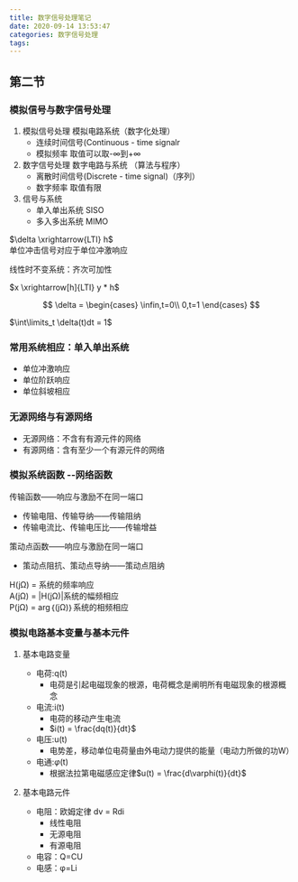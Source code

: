 ```yaml
---
title: 数字信号处理笔记
date: 2020-09-14 13:53:47
categories: 数字信号处理
tags:
---
```


## 第二节

### 模拟信号与数字信号处理

1. 模拟信号处理 模拟电路系统（数字化处理）
   - 连续时间信号(Continuous - time signalr
   - 模拟频率 取值可以取-∞到+∞
2. 数字信号处理 数字电路与系统 （算法与程序）
    - 离散时间信号(Discrete - time signal)（序列）
    - 数字频率 取值有限
3. 信号与系统
   - 单入单出系统 SISO
   - 多入多出系统 MIMO

$\delta \xrightarrow{LTI} h$\
单位冲击信号对应于单位冲激响应

线性时不变系统：齐次可加性

$x \xrightarrow[h]{LTI} y * h$

$$
\delta =
\begin{cases}
    \infin,t=0\\
    0,t=1
\end{cases}
$$

$\int\limits_t \delta(t)dt = 1$

### 常用系统相应：单入单出系统

- 单位冲激响应
- 单位阶跃响应
- 单位斜坡相应

### 无源网络与有源网络
- 无源网络：不含有有源元件的网络
- 有源网络：含有至少一个有源元件的网络

### 模拟系统函数 --网络函数

传输函数——响应与激励不在同一端口
- 传输电阻、传输导纳——传输阻纳
- 传输电流比、传输电压比——传输增益

策动点函数——响应与激励在同一端口
- 策动点阻抗、策动点导纳——策动点阻纳

H(jΩ) = 系统的频率响应\
A(jΩ) = |H(jΩ)|系统的幅频相应\
P(jΩ) = arg｛(jΩ)｝系统的相频相应

### 模拟电路基本变量与基本元件

1. 基本电路变量
   - 电荷:q(t)
     - 电荷是引起电磁现象的根源，电荷概念是阐明所有电磁现象的根源概念
   - 电流:i(t)
     - 电荷的移动产生电流
     - $i(t) = \frac{dq(t)}{dt}$ 
   - 电压:u(t)
     - 电势差，移动单位电荷量由外电动力提供的能量（电动力所做的功W）
   - 电通:$\varphi$(t)
     - 根据法拉第电磁感应定律$u(t) = \frac{d\varphi(t)}{dt}$ 

2. 基本电路元件
    - 电阻：欧姆定律 dv = Rdi
      - 线性电阻
      - 无源电阻
      - 有源电阻
    - 电容：Q=CU
    - 电感：φ=Li
